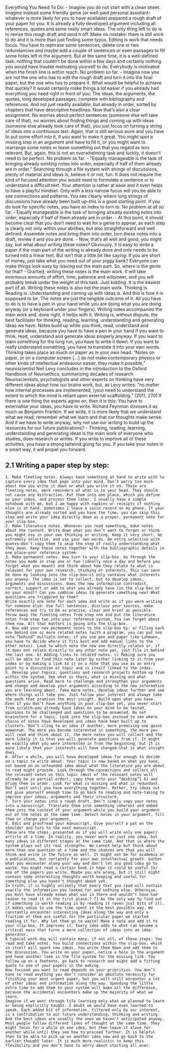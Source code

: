 Everything You Need To Do:
    - Imagine you do not start with a clean sheet. Imagine instead some friendly genie (or well-paid personal assistant–whatever is more likely for you to have available) prepared a rough draft of your paper for you. It is already a fully developed argument including all references, quotes and some really smart ideas. The only thing left to do is to revise this rough draft and send it off. Make no mistake: there is still work to do and it is more than just finding some typos. Editing is work that needs focus. You have to rephrase some sentences, delete one or two redundancies and maybe add a couple of sentences or even passages to fill some holes left in the argument. But at the same time, it is a well-defined task: nothing that couldn’t be done within a few days and certainly nothing you would have trouble motivating yourself to do: Everybody is motivated when the finish line is within reach. No problem so far.
    - Imagine now you are not the one who has to edit the rough draft and turn it into the final paper, but the one who has to prepare it. What would be helpful to achieve that quickly? It would certainly make things a lot easier if you already had everything you need right in front of you: The ideas, the arguments, the quotes, long developed passages, complete with bibliography and references. And not just readily available, but already in order, sorted by chapters that have descriptive headlines. Now that’s also a clear assignment. No worries about perfect sentences (someone else will take care of that), no worries about finding things and coming up with ideas (someone else already took care of that), you just focus on turning a string of ideas into a continuous text. Again, that is still serious work and you have to put some effort into it, if you want to make it great. You might spot a missing step in an argument and have to fill it, or you might want to rearrange some notes or leave something out that you regard as less relevant. But, again, this is not an overwhelming task and luckily, it doesn’t need to be perfect. No problem so far.
    - "Equally manageable is the task of bringing already existing notes into order, especially if half of them already are in order." Searching through a file system with strings of discussions, plenty of material and ideas is, believe it or not, fun. It does not require the kind of focused attention you would need to formulate a sentence or to understand a difficult text. Your attention is rather at ease and it even helps to have a playful mindset. Only with a less narrow focus will you be able to see connections and patterns. You see clearly where long strings of discussions have already been built up–this is a good starting point. If you do look for specific notes, you have an index to turn to. No problem at all so far.
        - Equally manageable is the task of bringing already existing notes into order, especially if half of them already are in order.
    - At this point, it should become clear that you don’t need to wait for a genie to appear, as each step is clearly not only within your abilities, but also straightforward and well defined: Assemble notes and bring them into order, turn these notes into a draft, review it and you are done.
    - Now, that’s all well and good, you might say, but what about writing these notes? Obviously, it is easy to write a paper if the main part of the writing is already done and only needs to be turned into a linear text. But isn’t that a little bit like saying: If you are short of money, just take what you need out of your piggy bank? Everyone can make things look easy by leaving out the main part. So, where is the genie for that?
    - Granted, writing these notes is the main work. It will take enormous amounts of effort, time, patience and willpower, and you will probably break under the weight of this task. Just kidding. It is the easiest part of all. Writing these notes is also not the main work. Thinking is. Reading is. Understanding and coming up with ideas is. And this is how it is supposed to be. The notes are just the tangible outcome of it. All you have to do is to have a pen in your hand while you are doing what you are doing anyway (or a keyboard under your fingers). Writing notes accompanies the main work and, done right, it helps with it. Writing is, without dispute, the best facilitator for thinking, reading, learning, understanding and generating ideas we have. Notes build up while you think, read, understand and generate ideas, because you have to have a pen in your hand if you want to think, read, understand and generate ideas properly anyway. If you want to learn something for the long run, you have to write it down. If you want to really understand something, you have to translate it into your own words. Thinking takes place as much on paper as in your own head. “Notes on paper, or on a computer screen [...] do not make contemporary physics or other kinds of intellectual endeavour easier, they make it possible,” neuroscientist Neil Levy concludes in the introduction to the Oxford Handbook of Neuroethics, summarizing decades of research. Neuroscientists, psychologists and other experts on thinking have very different ideas about how our brains work, but, as Levy writes: “no matter how internal processes are implemented, (you) need to understand the extent to which the mind is reliant upon external scaffolding.” (2011, 270) If there is one thing the experts agree on, then it is this: You have to externalise your ideas, you have to write. Richard Feynman stresses it as much as Benjamin Franklin. If we write, it is more likely that we understand what we read, remember what we learn and that our thoughts make sense. And if we have to write anyway, why not use our writing to build up the resources for our future publications?
    - Thinking, reading, learning, understanding and generating ideas is the main work of everyone who studies, does research or writes. If you write to improve all of these activities, you have a strong tailwind going for you. If you take your notes in a smart way, it will propel you forward.
## 2.1 Writing a paper step by step:
    1. Make fleeting notes. Always have something at hand to write with to capture every idea that pops into your mind. Don’t worry too much about how you write it down or what you write it on. These are fleeting notes, mere reminders of what is in your head. They should not cause any distraction. Put them into one place, which you define as your inbox, and process them later. I usually have a simple notebook with me, but I am happy with napkins or receipts if nothing else is at hand. Sometimes I leave a voice record on my phone. If your thoughts are already sorted and you have the time, you can skip this step and write your idea directly down as a proper, permanent note for your slip-box.
    2. Make literature notes. Whenever you read something, make notes about the content. Write down what you don’t want to forget or think you might use in your own thinking or writing. Keep it very short, be extremely selective, and use your own words. Be extra selective with quotes–don’t copy them to skip the step of really understanding what they mean. Keep these notes together with the bibliographic details in one place–your reference system.
    3. Make permanent notes. Now turn to your slip-box. Go through the notes you made in step one or two (ideally once a day and before you forget what you meant) and think about how they relate to what is relevant for your own research, thinking or interests. This can soon be done by looking into the slip-box–it only contains what interests you anyway. The idea is not to collect, but to develop ideas, arguments and discussions. Does the new information contradict, correct, support or add to what you already have (in the slip-box or on your mind)? Can you combine ideas to generate something new? What questions are triggered by them?
    Write exactly one note for each idea and write as if you were writing for someone else: Use full sentences, disclose your sources, make references and try to be as precise, clear and brief as possible. Throw away the fleeting notes from step one and put the literature notes from step two into your reference system. You can forget about them now. All that matters is going into the slip-box.
    4. Now add your new permanent notes to the slip-box by: a) Filing each one behind one or more related notes (with a program, you can put one note “behind” multiple notes; if you use pen and paper like Luhmann, you have to decide where it fits best and add manual links to the other notes). Look to which note the new one directly relates or, if it does not relate directly to any other note yet, just file it behind the last one. b) Adding links to related notes. c) Making sure you will be able to find this note later by either linking to it from your index or by making a link to it on a note that you use as an entry point to a discussion or topic and is itself linked to the index.
    5. Develop your topics, questions and research projects bottom up from within the system. See what is there, what is missing and what questions arise. Read more to challenge and strengthen your arguments and change and develop your arguments according to the new information you are learning about. Take more notes, develop ideas further and see where things will take you. Just follow your interest and always take the path that promises the most insight. Build upon what you have. Even if you don’t have anything in your slip-box yet, you never start from scratch–you already have ideas on your mind to be tested, opinions to be challenged and questions to be answered. Do not brainstorm for a topic. Look into the slip-box instead to see where chains of notes have developed and ideas have been built up to clusters. Don’t cling to an idea if another, more promising one gains momentum. The more you become interested in something, the more you will read and think about it, the more notes you will collect and the more likely it is that you will generate questions from it. It might be exactly what you were interested in from the beginning, but it is more likely that your interests will have changed–that is what insight does.
    6. After a while, you will have developed ideas far enough to decide on a topic to write about. Your topic is now based on what you have, not based on an unfounded idea about what the literature you are about to read might provide. Look through the connections and collect all the relevant notes on this topic (most of the relevant notes will already be in partial order), copy them onto your “desktop”[ 6] and bring them in order. Look for what is missing and what is redundant. Don’t wait until you have everything together. Rather, try ideas out and give yourself enough time to go back to reading and note-taking to improve your ideas, arguments and their structure. 
    7. Turn your notes into a rough draft. Don’t simply copy your notes into a manuscript. Translate them into something coherent and embed them into the context of your argument while you build your argument out of the notes at the same time. Detect holes in your argument, fill them or change your argument.
    8. Edit and proofread your manuscript. Give yourself a pat on the shoulder and turn to the next manuscript.
    These are the steps, presented as if you will write only one paper/ article at a time. In reality, you never work on just one idea, but many ideas in different stages at the same time. And that is where the system plays out its real strengths. We cannot help but think about more than one question at a time and the chances are that you will think and write in the future as well. It might not be for academia or a publication, but certainly for your own intellectual growth. Gather what you encounter along your way and don’t let any good idea go to waste. You might read a certain book in hope it could be useful for one of the papers you write. Maybe you are wrong, but it still might contain some interesting thoughts worth keeping and useful for something else you haven’t thought about yet.
    In truth, it is highly unlikely that every text you read will contain exactly the information you looked for and nothing else. Otherwise, you must have already known what was in there and wouldn’t have had reason to read it in the first place.[ 7] As the only way to find out if something is worth reading is by reading it (even just bits of it), it makes sense to use the time spent in the best possible way. We constantly encounter interesting ideas along the way and only a fraction of them are useful for the particular paper we started reading it for. Why let them go to waste? Make a note and add it to your slip-box. It improves it. Every idea adds to what can become a critical mass that turns a mere collection of ideas into an idea-generator.
    A typical work day will contain many, if not all, of these steps: You read and take notes. You build connections within the slip-box, which in itself will spark new ideas. You write them down and add them to the discussion. You write on your paper, notice a hole in the argument and have another look in the file system for the missing link. You follow up on a footnote, go back to research and might add a fitting quote to one of your papers in the making.
    How focused you want to read depends on your priorities. You don’t have to read anything you don’t consider an absolute necessity for finishing your most urgent paper, but you will still encounter a lot of other ideas and information along the way. Spending the little extra time to add them to your system will make all the difference, because the accidental encounters make up the majority of what we learn.
    Imagine if we went through life learning only what we planned to learn or being explicitly taught. I doubt we would have even learned to speak. Each added bit of information, filtered only by our interest, is a contribution to our future understanding, thinking and writing. And the best ideas are usually the ones we haven’t anticipated anyway.
    Most people follow different lines of thought at the same time. They might focus for a while on one idea, but then leave it alone for another while until they see how to proceed further. It is helpful then to be able to pick up on another idea now and go back to the earlier thought later. It is much more realistic to keep this flexibility and you don’t have to worry about starting all over.
